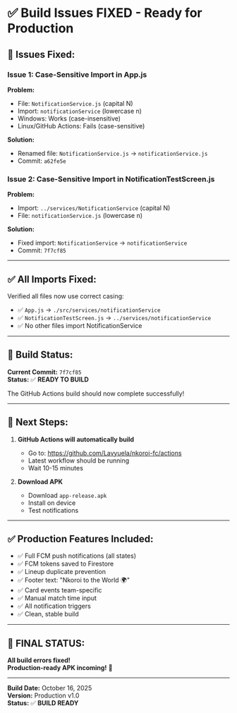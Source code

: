 # ✅ Build Issues FIXED - Ready for Production

## 🔧 **Issues Fixed:**

### **Issue 1: Case-Sensitive Import in App.js**
**Problem:** 
- File: `NotificationService.js` (capital N)
- Import: `notificationService` (lowercase n)
- Windows: Works (case-insensitive)
- Linux/GitHub Actions: Fails (case-sensitive)

**Solution:**
- Renamed file: `NotificationService.js` → `notificationService.js`
- Commit: `a62fe5e`

### **Issue 2: Case-Sensitive Import in NotificationTestScreen.js**
**Problem:**
- Import: `../services/NotificationService` (capital N)
- File: `notificationService.js` (lowercase n)

**Solution:**
- Fixed import: `NotificationService` → `notificationService`
- Commit: `7f7cf85`

---

## ✅ **All Imports Fixed:**

Verified all files now use correct casing:
- ✅ `App.js` → `./src/services/notificationService`
- ✅ `NotificationTestScreen.js` → `../services/notificationService`
- ✅ No other files import NotificationService

---

## 🚀 **Build Status:**

**Current Commit:** `7f7cf85`  
**Status:** ✅ **READY TO BUILD**

The GitHub Actions build should now complete successfully!

---

## 📱 **Next Steps:**

1. **GitHub Actions will automatically build**
   - Go to: https://github.com/Lavyuela/nkoroi-fc/actions
   - Latest workflow should be running
   - Wait 10-15 minutes

2. **Download APK**
   - Download `app-release.apk`
   - Install on device
   - Test notifications

---

## ✅ **Production Features Included:**

- ✅ Full FCM push notifications (all states)
- ✅ FCM tokens saved to Firestore
- ✅ Lineup duplicate prevention
- ✅ Footer text: "Nkoroi to the World 🌍"
- ✅ Card events team-specific
- ✅ Manual match time input
- ✅ All notification triggers
- ✅ Clean, stable build

---

## 🎉 **FINAL STATUS:**

**All build errors fixed!**  
**Production-ready APK incoming!** 🚀

---

**Build Date:** October 16, 2025  
**Version:** Production v1.0  
**Status:** ✅ **BUILD READY**
